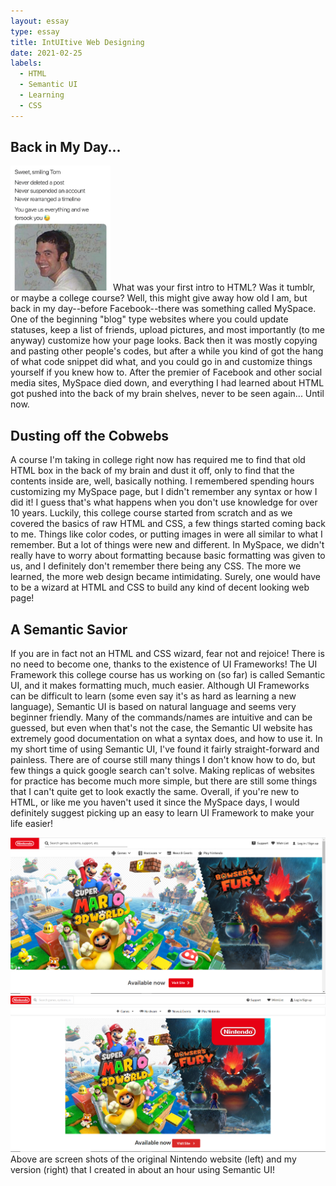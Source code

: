 ```yaml
---
layout: essay
type: essay
title: IntUItive Web Designing
date: 2021-02-25
labels:
  - HTML
  - Semantic UI
  - Learning
  - CSS
---
```


## Back in My Day...
<img class="ui left floated image" src="../images/myspaceTom.jpg" height="200px">
  What was your first intro to HTML?  Was it tumblr, or maybe a college course?  Well, this might give away how old I am, but back in my day--before Facebook--there was something called MySpace.  One of the beginning "blog" type websites where you could update statuses, keep a list of friends, upload pictures, and most importantly (to me anyway) customize how your page looks.  Back then it was mostly copying and pasting other people's codes, but after a while you kind of got the hang of what code snippet did what, and you could go in and customize things yourself if you knew how to.  After the premier of Facebook and other social media sites, MySpace died down, and everything I had learned about HTML got pushed into the back of my brain shelves, never to be seen again... Until now.
  
## Dusting off the Cobwebs
  A course I'm taking in college right now has required me to find that old HTML box in the back of my brain and dust it off, only to find that the contents inside are, well, basically nothing.  I remembered spending hours customizing my MySpace page, but I didn't remember any syntax or how I did it!  I guess that's what happens when you don't use knowledge for over 10 years.  Luckily, this college course started from scratch and as we covered the basics of raw HTML and CSS, a few things started coming back to me.  Things like color codes, or putting images in were all similar to what I remember.  But a lot of things were new and different.  In MySpace, we didn't really have to worry about formatting because basic formatting was given to us, and I definitely don't remember there being any CSS.  The more we learned, the more web design became intimidating.  Surely, one would have to be a wizard at HTML and CSS to build any kind of decent looking web page!
  
## A Semantic Savior
  If you are in fact not an HTML and CSS wizard, fear not and rejoice!  There is no need to become one, thanks to the existence of UI Frameworks!  The UI Framework this college course has us working on (so far) is called Semantic UI, and it makes formatting much, much easier.  Although UI Frameworks can be difficult to learn (some even say it's as hard as learning a new language), Semantic UI is based on natural language and seems very beginner friendly.  Many of the commands/names are intuitive and can be guessed, but even when that's not the case, the Semantic UI website has extremely good documentation on what a syntax does, and how to use it.  In my short time of using Semantic UI, I've found it fairly straight-forward and painless.  There are of course still many things I don't know how to do, but few things a quick google search can't solve.  Making replicas of websites for practice has become much more simple, but there are still some things that I can't quite get to look exactly the same.  Overall, if you're new to HTML, or like me you haven't used it since the MySpace days, I would definitely suggest picking up an easy to learn UI Framework to make your life easier!
<div class="ui medium rounded images">
  <img class="ui image" src="../images/Nintendo-Original.png">
  <img class="ui image" src="../images/Nintendo-Mine.png">
</div>
Above are screen shots of the original Nintendo website (left) and my version (right) that I created in about an hour using Semantic UI!

